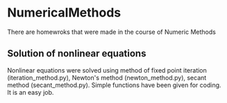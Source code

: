 # NumericalMethods
There are homewroks that were made in the course of Numeric Methods

## Solution of nonlinear equations
Nonlinear equations were solved using method of fixed point iteration (iteration_method.py), Newton's method (newton_method.py), secant method (secant_method.py). Simple functions have been given for coding. It is an easy job.
